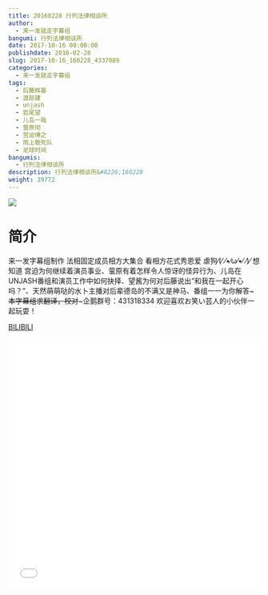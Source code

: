 ```yaml
---
title: 20160228 行列法律相谈所
author: 
  - 来一发就走字幕组
bangumi: 行列法律相谈所
date: 2017-10-16 00:00:00
publishdate: 2016-02-28
slug: 2017-10-16_160228_4337089
categories: 
  - 来一发就走字幕组
tags: 
  - 后藤辉基
  - 渡部建
  - unjash
  - 岩尾望
  - 儿岛一哉
  - 萤原彻
  - 宫迫博之
  - 雨上敢死队
  - 足球时间
bangumis: 
  - 行列法律相谈所
description: 行列法律相谈所&#8226;160228
weight: 39772
---
```


![](https://i.imgur.com/7Z9BOkH.jpg)

# 简介  
来一发字幕组制作 法相固定成员相方大集合 看相方花式秀恩爱 虐狗⁄(⁄ ⁄•⁄ω⁄•⁄ ⁄)⁄  想知道 宫迫为何继续着演员事业、萤原有着怎样令人惊讶的怪异行为、儿岛在UNJASH番组和演员工作中如何抉择、望酱为何对后藤说出“和我在一起开心吗？”、天然萌萌哒的水卜主播对后辈德岛的不满又是神马、番组一一为你解答~~~本字幕组求翻译，校对~~~企鹅群号：431318334 欢迎喜欢お笑い芸人的小伙伴一起玩耍！

  [BILIBILI](https://www.bilibili.com/video/av4337089/)


<div class="vcontainer">  <iframe class='video' src="//www.bilibili.com/blackboard/player.html?cid=7017753&aid=4337089" width="100%" height="500" frameborder="0" allowfullscreen="allowfullscreen"></iframe></div>
